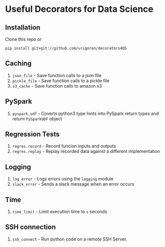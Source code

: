 # Useful Decorators for Data Science

## Installation
Clone this repo or

    pip install git+git://github.com/urigoren/decorators4DS

## Caching

  1. `json_file` - Save function calls to a json file
  1. `pickle_file` - Save function calls to a pickle file
  1. `s3_cache` - Save function calls to amazon s3
  
## PySpark

  1. `pyspark_udf` - Coverts python3 type hints into PySpark return types and return `PySparkUDF` object
  
## Regression Tests
  1. `regres.record` - Record funcion inputs and outputs
  1. `regres.replay` - Replay recorded data against a different implementation
  
## Logging
  1. `log_error` - Logs errors using the `logging` module
  1. `slack_error` - Sends a slack message when an error occurs
  
  
## Time
  1. `time_limit` - Limit execution time to `s` seconds

## SSH connection
  1. `ssh_connect` - Run python code on a remote SSH Server.
